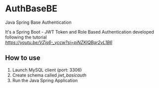 # AuthBaseBE
Java Spring Base Authentication

It's a Spring Boot - JWT Token and Role Based Authentication developed following the tutorial </br>
<i><url>https://youtu.be/VZjs6-_yccw?si=piNZKlQBqr2vL1B6</url></i>

## How to use
1) Launch MySQL client (port: 3306)
2) Create schema called <i>jwt_basicauth</i>
3) Run the Java Spring Application
